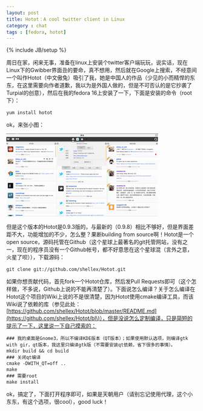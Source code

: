 ```yaml
---
layout: post
title: Hotot：A cool twitter client in Linux
category : chat
tags : [fedora, hotot]
---
```

{% include JB/setup %}

周日在家，闲来无事，准备在linux上安装个twitter客户端玩玩，说实话，现在Linux下的Gwibber界面丑的要命，真不想用，然后就在Google上搜索，不经意间一个叫作Hotot（中文傲兔）吸引了我，她是中国人的作品（少见的小而精悍的东东，在这里需要向作者道歉，我以为是外国人做的，但是不可否认的是它抄袭了Turpial的创意），然后在我的fedora 16上安装了一下，下面是安装的命令（root下）：

    yum install hotot

ok，来张小图：

![Alt text](/images/hotot.png)

但是这个版本的Hotot是0.9.3版的，与最新的（0.9.8）相比不够好，但是界面差距不大，功能增加的不少，怎么整？果断building from source啊！Hotot是一个open source，源码托管在Github（这个星球上最著名的git托管网站，没有之一，现在的程序员没有一个Github帐号，都不好意思在这个星球混（言外之意，火星了呗）），下载源码：

    git clone git://github.com/shellex/Hotot.git

如果你想贡献代码，首先fork一个Hotot仓库，然后发Pull Requests即可（这个怎样做，不多说，Github上说的不能再清楚了）。下面说怎么编译？关于怎么编译在Hotot这个项目的Wiki上说的不是很清楚，因为Hotot使用cmake编译工具，而该Wiki说了依赖的库（参见此处：[https://github.com/shellex/Hotot/blob/master/README.md](https://github.com/shellex/Hotot/bl\)），但是没说怎么定制编译，只是简短的提示了一下，这里说一下自己摸索的： 

    ### 我的桌面是Gnome3，所以不编译KDE版本（QT版本）；如果使用默认选项，则编译gtk with gir，qt版本，我这里只编译gtk版（不需要安装qt依赖，省下很多的事情）。
    mkdir build && cd build
    ### 关闭qt编译
    cmake -DWITH_QT=off ..
    make
    ### 需要root
    make install

ok，搞定了，下面打开程序即可，如果是天朝用户（请别忘记使用代理，这个小东东，有这个选项，很cool），good luck！
